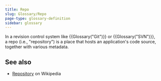 ```yaml
---
title: Repo
slug: Glossary/Repo
page-type: glossary-definition
sidebar: glossary
---
```


In a revision control system like {{Glossary("Git")}} or {{Glossary("SVN")}}, a repo (i.e., "repository") is a place that hosts an application's code source, together with various metadata.

## See also

- [Repository](https://en.wikipedia.org/wiki/Repository_%28revision_control%29) on Wikipedia
